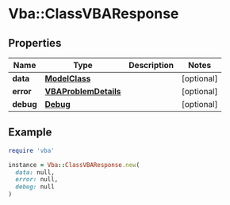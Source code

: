 # Vba::ClassVBAResponse

## Properties

| Name | Type | Description | Notes |
| ---- | ---- | ----------- | ----- |
| **data** | [**ModelClass**](ModelClass.md) |  | [optional] |
| **error** | [**VBAProblemDetails**](VBAProblemDetails.md) |  | [optional] |
| **debug** | [**Debug**](Debug.md) |  | [optional] |

## Example

```ruby
require 'vba'

instance = Vba::ClassVBAResponse.new(
  data: null,
  error: null,
  debug: null
)
```

